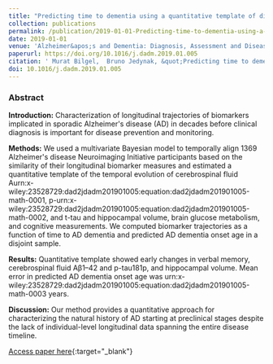 ```yaml
---
title: "Predicting time to dementia using a quantitative template of disease progression"
collection: publications
permalink: /publication/2019-01-01-Predicting-time-to-dementia-using-a-quantitative-template-of-disease-progression
date: 2019-01-01
venue: 'Alzheimer&apos;s and Dementia: Diagnosis, Assessment and Disease Monitoring'
paperurl: https://doi.org/10.1016/j.dadm.2019.01.005
citation: ' Murat Bilgel,  Bruno Jedynak, &quot;Predicting time to dementia using a quantitative template of disease progression.&quot; Alzheimer&amp;apos;s and Dementia: Diagnosis, Assessment and Disease Monitoring, 2019.'
doi: 10.1016/j.dadm.2019.01.005
---
```


### Abstract

**Introduction:** Characterization of longitudinal trajectories of biomarkers implicated in sporadic Alzheimer's disease (AD) in decades before clinical diagnosis is important for disease prevention and monitoring.

**Methods:** We used a multivariate Bayesian model to temporally align 1369 Alzheimer's disease Neuroimaging Initiative participants based on the similarity of their longitudinal biomarker measures and estimated a quantitative template of the temporal evolution of cerebrospinal fluid Aurn:x-wiley:23528729:dad2jdadm201901005:equation:dad2jdadm201901005-math-0001, p-urn:x-wiley:23528729:dad2jdadm201901005:equation:dad2jdadm201901005-math-0002, and t-tau and hippocampal volume, brain glucose metabolism, and cognitive measurements. We computed biomarker trajectories as a function of time to AD dementia and predicted AD dementia onset age in a disjoint sample.

**Results:** Quantitative template showed early changes in verbal memory, cerebrospinal fluid Aβ1–42 and p-tau181p, and hippocampal volume. Mean error in predicted AD dementia onset age was urn:x-wiley:23528729:dad2jdadm201901005:equation:dad2jdadm201901005-math-0003 years.

**Discussion:** Our method provides a quantitative approach for characterizing the natural history of AD starting at preclinical stages despite the lack of individual-level longitudinal data spanning the entire disease timeline.

[Access paper here](https://doi.org/10.1016/j.dadm.2019.01.005){:target="_blank"}